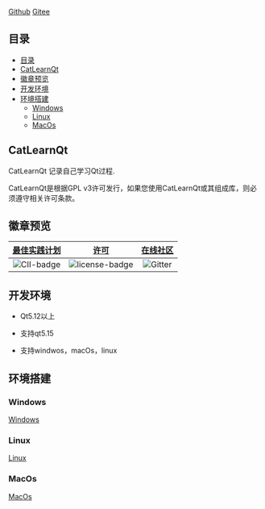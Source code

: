 [Github](https://github.com/graycatya/CatLearnQt)
[Gitee](https://gitee.com/graycatya/CatLearnQt)


## 目录

- [目录](#目录)
- [CatLearnQt](#catlearnqt)
- [徽章预览](#徽章预览)
- [开发环境](#开发环境)
- [环境搭建](#环境搭建)
  - [Windows](#windows)
  - [Linux](#linux)
  - [MacOs](#macos)

## CatLearnQt

CatLearnQt 记录自己学习Qt过程.

CatLearnQt是根据GPL v3许可发行，如果您使用CatLearnQt或其组成库，则必须遵守相关许可条款。

## 徽章预览

|[最佳实践计划][CII-link]|[许可][license-link]| [在线社区][Gitter-link] |
|:--:|:--:|:--:|
|![CII-badge]|![license-badge]|![Gitter]|

[CII-badge]: https://bestpractices.coreinfrastructure.org/projects/4578/badge
[CII-link]: https://bestpractices.coreinfrastructure.org/zh-CN/projects/4578

[license-link]: https://github.com/graycatya/CatLearnQt/blob/main/Licence.md "LICENSE"
[license-badge]: https://img.shields.io/cran/l/devtools "GPL 3"

[Gitter-link]: https://gitter.im/CatLearnQt/community
[Gitter]: https://badges.gitter.im/CatLearnQt/community.svg "community"



## 开发环境

* Qt5.12以上

* 支持qt5.15

* 支持windwos，macOs，linux


## 环境搭建

### Windows

[Windows](doc/windows.md)

### Linux

[Linux](doc/linux.md)
### MacOs

[MacOs](doc/macos.md)
